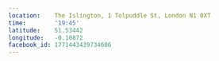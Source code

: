 ```yaml
---
location:    The Islington, 1 Tolpuddle St, London N1 0XT
time:        '19:45'
latitude:    51.53442
longitude:   -0.10872
facebook_id: 1771443439734606
---
```

